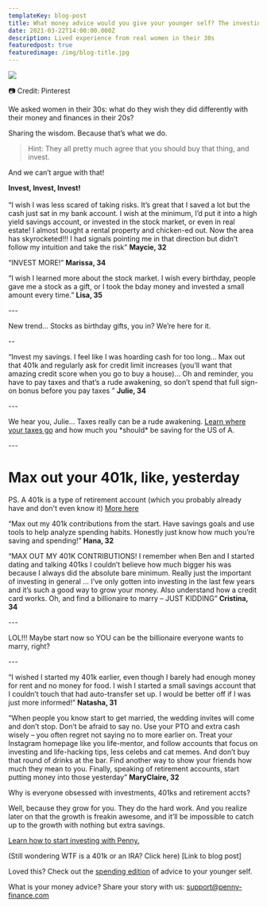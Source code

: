 ```yaml
---
templateKey: blog-post
title: What money advice would you give your younger self? The investing edition.
date: 2021-03-22T14:00:00.000Z
description: Lived experience from real women in their 30s
featuredpost: true
featuredimage: /img/blog-title.jpg
---
```

![](/img/blog-title.jpg)

📷 Credit: Pinterest

We asked women in their 30s: what do they wish they did differently with their money and finances in their 20s? 

Sharing the wisdom. Because that’s what we do. 

> Hint: They all pretty much agree that you should buy that thing, and invest. 

And we can’t argue with that!

**Invest, Invest, Invest!**\
\
“I wish I was less scared of taking risks. It’s great that I saved a lot but the cash just sat in my bank account. I wish at the minimum, I’d put it into a high yield savings account, or invested in the stock market, or even in real estate! I almost bought a rental property and chicken-ed out. Now the area has skyrocketed!!! I had signals pointing me in that direction but didn’t follow my intuition and take the risk” **Maycie, 32**

“INVEST MORE!” **Marissa, 34** 

“I wish I learned more about the stock market. I wish every birthday, people gave me a stock as a gift, or I took the bday money and invested a small amount every time.” **Lisa, 35** 

\---

New trend… Stocks as birthday gifts, you in? We’re here for it. 

\--

“Invest my savings. I feel like I was hoarding cash for too long… Max out that 401k and regularly ask for credit limit increases (you’ll want that amazing credit score when you go to buy a house)… Oh and reminder, you have to pay taxes and that’s a rude awakening, so don’t spend that full sign-on bonus before you pay taxes ” **Julie, 34**

\---

We hear you, Julie... Taxes really can be a rude awakening. [Learn where your taxes go](<Pay stub blog>) and how much you \*should\* be saving for the US of A. 

\---

# Max out your 401k, like, yesterday

 PS. A 401k is a type of retirement account (which you probably already have and don't even know it) [More here ](<401k blog post>)

“Max out my 401k contributions from the start. Have savings goals and use tools to help analyze spending habits. Honestly just know how much you’re saving and spending!” **Hana, 32**

“MAX OUT MY 401K CONTRIBUTIONS! I remember when Ben and I started dating and talking 401ks I couldn’t believe how much bigger his was because I always did the absolute bare minimum. Really just the important of investing in general ... I’ve only gotten into investing in the last few years and it’s such a good way to grow your money. Also understand how a credit card works. Oh, and find a billionaire to marry – JUST KIDDING” **Cristina, 34** 

\---

LOL!!! Maybe start now so YOU can be the billionaire everyone wants to marry, right? 

\---

“I wished I started my 401k earlier, even though I barely had enough money for rent and no money for food. I wish I started a small savings account that I couldn’t touch that had auto-transfer set up. I would be better off if I was just more informed!” **Natasha, 31** 

“When people you know start to get married, the wedding invites will come and don’t stop. Don’t be afraid to say no. Use your PTO and extra cash wisely – you often regret not saying no to more earlier on. Treat your Instagram homepage like you life-mentor, and follow accounts that focus on investing and life-hacking tips, less celebs and cat memes. And don’t buy that round of drinks at the bar. Find another way to show your friends how much they mean to you. Finally, speaking of retirement accounts, start putting money into those yesterday” **MaryClaire, 32**

Why is everyone obsessed with investments, 401ks and retirement accts? 

Well, because they grow for you. They do the hard work. And you realize later on that the growth is freakin awesome, and it’ll be impossible to catch up to the growth with nothing but extra savings. 

[Learn how to start investing with Penny. ](www.penny-finance.com)

(Still wondering WTF is a 401k or an IRA? Click here) \[Link to blog post] 

Loved this? Check out the [spending edition](<Spending advice>) of advice to your younger self.  

What is your money advice? Share your story with us: [support@penny-finance.com](<>)